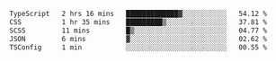 <!--START_SECTION:waka-->

```txt
TypeScript   2 hrs 16 mins   █████████████▓░░░░░░░░░░░   54.12 %
CSS          1 hr 35 mins    █████████▒░░░░░░░░░░░░░░░   37.81 %
SCSS         11 mins         █▒░░░░░░░░░░░░░░░░░░░░░░░   04.77 %
JSON         6 mins          ▓░░░░░░░░░░░░░░░░░░░░░░░░   02.62 %
TSConfig     1 min           ░░░░░░░░░░░░░░░░░░░░░░░░░   00.55 %
```

<!--END_SECTION:waka-->


<!--
**Leorio21/Leorio21** is a ✨ _special_ ✨ repository because its `README.md` (this file) appears on your GitHub profile.

Here are some ideas to get you started:

- 🔭 I’m currently working on ...
- 🌱 I’m currently learning ...
- 👯 I’m looking to collaborate on ...
- 🤔 I’m looking for help with ...
- 💬 Ask me about ...
- 📫 How to reach me: ...
- 😄 Pronouns: ...
- ⚡ Fun fact: ...
-->
